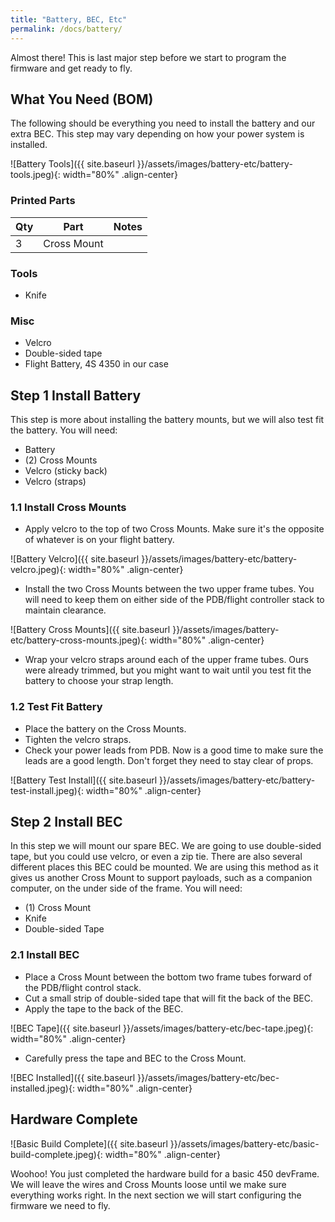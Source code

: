 ```yaml
---
title: "Battery, BEC, Etc"
permalink: /docs/battery/
---
```


Almost there!  This is last major step before we start to program the firmware and get ready to fly.

## What You Need (BOM)
The following should be everything you need to install the battery and our extra BEC.  This step may vary depending on how your power system is installed.

![Battery Tools]({{ site.baseurl }}/assets/images/battery-etc/battery-tools.jpeg){: width="80%" .align-center}

### Printed Parts

Qty | Part | Notes 
---|---|---
3 | Cross Mount |  

### Tools
- Knife

### Misc
- Velcro
- Double-sided tape
- Flight Battery, 4S 4350 in our case


## Step 1 Install Battery 

This step is more about installing the battery mounts, but we will also test fit the battery.  You will need:

- Battery
- (2) Cross Mounts
- Velcro (sticky back)
- Velcro (straps)

### 1.1 Install Cross Mounts

- Apply velcro to the top of two Cross Mounts.  Make sure it's the opposite of whatever is on your flight battery.

![Battery Velcro]({{ site.baseurl }}/assets/images/battery-etc/battery-velcro.jpeg){: width="80%" .align-center}

- Install the two Cross Mounts between the two upper frame tubes.  You will need to keep them on either side of the PDB/flight controller stack to maintain clearance.

![Battery Cross Mounts]({{ site.baseurl }}/assets/images/battery-etc/battery-cross-mounts.jpeg){: width="80%" .align-center}

- Wrap your velcro straps around each of the upper frame tubes.  Ours were already trimmed, but you might want to wait until you test fit the battery to choose your strap length.

### 1.2 Test Fit Battery

- Place the battery on the Cross Mounts.
- Tighten the velcro straps.
- Check your power leads from PDB.  Now is a good time to make sure the leads are a good length.  Don't forget they need to stay clear of props.

![Battery Test Install]({{ site.baseurl }}/assets/images/battery-etc/battery-test-install.jpeg){: width="80%" .align-center}

## Step 2 Install BEC

In this step we will mount our spare BEC.  We are going to use double-sided tape, but you could use velcro, or even a zip tie.  There are also several different places this BEC could be mounted.  We are using this method as it gives us another Cross Mount to support payloads, such as a companion computer, on the under side of the frame.  You will need:

- (1) Cross Mount
- Knife
- Double-sided Tape

### 2.1 Install BEC

- Place a Cross Mount between the bottom two frame tubes forward of the PDB/flight control stack. 
- Cut a small strip of double-sided tape that will fit the back of the BEC.
- Apply the tape to the back of the BEC. 

![BEC Tape]({{ site.baseurl }}/assets/images/battery-etc/bec-tape.jpeg){: width="80%" .align-center}

- Carefully press the tape and BEC to the Cross Mount.

![BEC Installed]({{ site.baseurl }}/assets/images/battery-etc/bec-installed.jpeg){: width="80%" .align-center}

## Hardware Complete

![Basic Build Complete]({{ site.baseurl }}/assets/images/battery-etc/basic-build-complete.jpeg){: width="80%" .align-center}

Woohoo!  You just completed the hardware build for a basic 450 devFrame.  We will leave the wires and Cross Mounts loose until we make sure everything works right.  In the next section we will start configuring the firmware we need to fly. 
